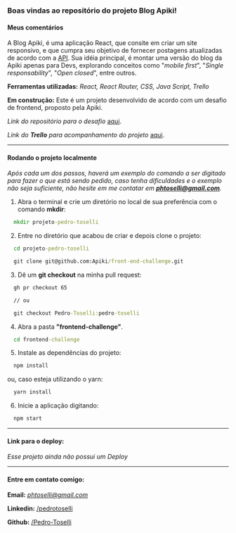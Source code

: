 ### Boas vindas ao repositório do projeto Blog Apiki!

#### Meus comentários

A Blog Apiki, é uma aplicação React, que consite em criar um site responsivo, e que cumpra seu objetivo de fornecer postagens atualizadas de acordo com a [API](https://blog.apiki.com/wp-json/wp/v2/). Sua idéia principal, é montar uma versão do blog da Apiki apenas para Devs, explorando conceitos como "*mobile first*", "*Single responsability*", "*Open closed*", entre outros.


**Ferramentas utilizadas:** *React, React Router, CSS, Java Script, Trello*


**Em construção:**
Este é um projeto desenvolvido de acordo com um desafio de frontend, proposto pela Apiki.

*Link do repositório para o desafio* [aqui](https://github.com/Apiki/front-end-challenge).

*Link do **Trello** para acompanhamento do projeto* [aqui](https://trello.com/b/vwYCZZTS/desafio-frontend-apiki).

---

#### Rodando o projeto localmente

*Após cada um dos passos, haverá um exemplo do comando a ser digitado para fazer o que está sendo pedido, caso tenha dificuldades e o exemplo não seja suficiente, não hesite em me contatar em **phtoselli@gmail.com**.*


1. Abra o terminal e crie um diretório no local de sua preferência com o comando **mkdir**:
```cmd
  mkdir projeto-pedro-toselli
```

2. Entre no diretório que acabou de criar e depois clone o projeto:
```cmd
  cd projeto-pedro-toselli

  git clone git@github.com:Apiki/front-end-challenge.git
```

3. Dê um **git checkout** na minha pull request:
```cmd
  gh pr checkout 65

  // ou

  git checkout Pedro-Toselli:pedro-toselli
```

4. Abra a pasta **"frontend-challenge"**.
```cmd
  cd frontend-challenge
```

5. Instale as dependências do projeto:
```cmd
  npm install
```
ou, caso esteja utilizando o yarn:
```cmd
  yarn install
```

6. Inicie a aplicação digitando:
```cmd
  npm start
```

---

#### Link para o deploy:

*Esse projeto ainda não possui um Deploy*

---

#### Entre em contato comigo:

**Email:** *phtoselli@gmail.com*

**Linkedin:** [/pedrotoselli](https://www.linkedin.com/in/pedrotoselli/)

**Github:** [/Pedro-Toselli](https://github.com/Pedro-Toselli)
